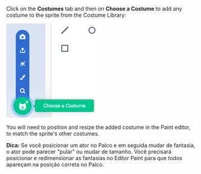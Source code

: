 Click on the **Costumes** tab and then on **Choose a Costume** to add any costume to the sprite from the Costume Library:

![The 'Choose a Costume' icon highlighted.](images/choose-a-costume.png)

You will need to position and resize the added costume in the Paint editor, to match the sprite's other costumes.

**Dica:** Se você posicionar um ator no Palco e em seguida mudar de fantasia, o ator pode parecer "pular" ou mudar de tamanho. Você precisará posicionar e redimensionar as fantasias no Editor Paint para que todos apareçam na posição correta no Palco.

